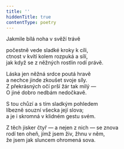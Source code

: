 ```yaml
---
title: ''
hiddenTitle: true
contentType: poetry
---
```


<section>

Jakmile bílá noha v svěží trávě

počestně vede sladké kroky k cíli,  
ctnost v kvítí kolem rozpuká a sílí,  
jak když se z něžných rostlin rodí právě.

</section>

<section>

Láska jen něžná srdce poutá hravě  
a nechce jinde zkoušet svoje síly.  
Z překrásných očí prší žár tak milý —  
O jiné dobro nedbám nedočkavě.

</section>

<section>

S tou chůzí a s tím sladkým pohledem  
líbezně souzní všecka její slova;  
a je i skromná v klidném gestu svém.

</section>

<section>

Z těch jisker čtyř — a nejen z nich — se znova  
rodí ten oheň, jímž jsem živ, žhnu v něm,  
že jsem jak sluncem ohromená sova.

</section>
